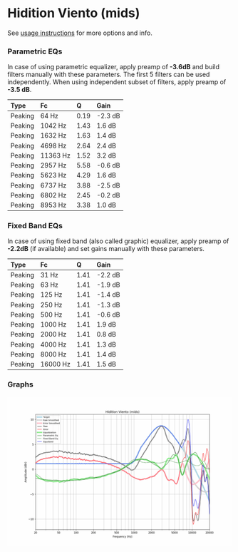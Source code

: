 # Hidition Viento (mids)
See [usage instructions](https://github.com/jaakkopasanen/AutoEq#usage) for more options and info.

### Parametric EQs
In case of using parametric equalizer, apply preamp of **-3.6dB** and build filters manually
with these parameters. The first 5 filters can be used independently.
When using independent subset of filters, apply preamp of **-3.5 dB**.

| Type    | Fc       |    Q | Gain    |
|:--------|:---------|:-----|:--------|
| Peaking | 64 Hz    | 0.19 | -2.3 dB |
| Peaking | 1042 Hz  | 1.43 | 1.6 dB  |
| Peaking | 1632 Hz  | 1.63 | 1.4 dB  |
| Peaking | 4698 Hz  | 2.64 | 2.4 dB  |
| Peaking | 11363 Hz | 1.52 | 3.2 dB  |
| Peaking | 2957 Hz  | 5.58 | -0.6 dB |
| Peaking | 5623 Hz  | 4.29 | 1.6 dB  |
| Peaking | 6737 Hz  | 3.88 | -2.5 dB |
| Peaking | 6802 Hz  | 2.45 | -0.2 dB |
| Peaking | 8953 Hz  | 3.38 | 1.0 dB  |

### Fixed Band EQs
In case of using fixed band (also called graphic) equalizer, apply preamp of **-2.2dB**
(if available) and set gains manually with these parameters.

| Type    | Fc       |    Q | Gain    |
|:--------|:---------|:-----|:--------|
| Peaking | 31 Hz    | 1.41 | -2.2 dB |
| Peaking | 63 Hz    | 1.41 | -1.9 dB |
| Peaking | 125 Hz   | 1.41 | -1.4 dB |
| Peaking | 250 Hz   | 1.41 | -1.3 dB |
| Peaking | 500 Hz   | 1.41 | -0.6 dB |
| Peaking | 1000 Hz  | 1.41 | 1.9 dB  |
| Peaking | 2000 Hz  | 1.41 | 0.8 dB  |
| Peaking | 4000 Hz  | 1.41 | 1.3 dB  |
| Peaking | 8000 Hz  | 1.41 | 1.4 dB  |
| Peaking | 16000 Hz | 1.41 | 1.5 dB  |

### Graphs
![](./Hidition%20Viento%20(mids).png)